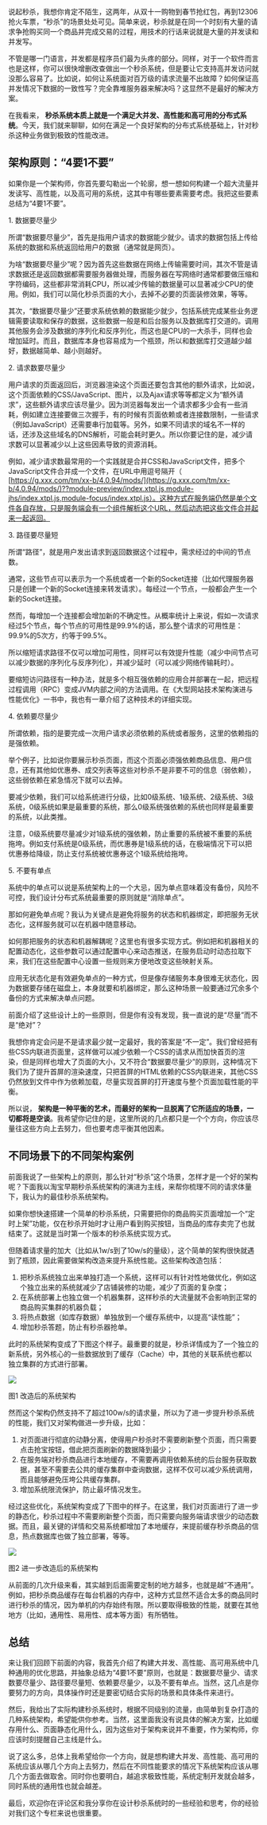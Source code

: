 说起秒杀，我想你肯定不陌生，这两年，从双十一购物到春节抢红包，再到12306抢火车票，“秒杀”的场景处处可见。简单来说，秒杀就是在同一个时刻有大量的请求争抢购买同一个商品并完成交易的过程，用技术的行话来说就是大量的并发读和并发写。

不管是哪一门语言，并发都是程序员们最为头疼的部分。同样，对于一个软件而言也是这样，你可以很快增删改查做出一个秒杀系统，但是要让它支持高并发访问就没那么容易了。比如说，如何让系统面对百万级的请求流量不出故障？如何保证高并发情况下数据的一致性写？完全靠堆服务器来解决吗？这显然不是最好的解决方案。

在我看来， **秒杀系统本质上就是一个满足大并发、高性能和高可用的分布式系统**。今天，我们就来聊聊，如何在满足一个良好架构的分布式系统基础上，针对秒杀这种业务做到极致的性能改进。

## 架构原则：“4要1不要”

如果你是一个架构师，你首先要勾勒出一个轮廓，想一想如何构建一个超大流量并发读写、高性能，以及高可用的系统，这其中有哪些要素需要考虑。我把这些要素总结为“4要1不要”。

1\. 数据要尽量少

所谓“数据要尽量少”，首先是指用户请求的数据能少就少。请求的数据包括上传给系统的数据和系统返回给用户的数据（通常就是网页）。

为啥“数据要尽量少”呢？因为首先这些数据在网络上传输需要时间，其次不管是请求数据还是返回数据都需要服务器做处理，而服务器在写网络时通常都要做压缩和字符编码，这些都非常消耗CPU，所以减少传输的数据量可以显著减少CPU的使用。例如，我们可以简化秒杀页面的大小，去掉不必要的页面装修效果，等等。

其次，“数据要尽量少”还要求系统依赖的数据能少就少，包括系统完成某些业务逻辑需要读取和保存的数据，这些数据一般是和后台服务以及数据库打交道的。调用其他服务会涉及数据的序列化和反序列化，而这也是CPU的一大杀手，同样也会增加延时。而且，数据库本身也容易成为一个瓶颈，所以和数据库打交道越少越好，数据越简单、越小则越好。

2\. 请求数要尽量少

用户请求的页面返回后，浏览器渲染这个页面还要包含其他的额外请求，比如说，这个页面依赖的CSS/JavaScript、图片，以及Ajax请求等等都定义为“额外请求”，这些额外请求应该尽量少。因为浏览器每发出一个请求都多少会有一些消耗，例如建立连接要做三次握手，有的时候有页面依赖或者连接数限制，一些请求（例如JavaScript）还需要串行加载等。另外，如果不同请求的域名不一样的话，还涉及这些域名的DNS解析，可能会耗时更久。所以你要记住的是，减少请求数可以显著减少以上这些因素导致的资源消耗。

例如，减少请求数最常用的一个实践就是合并CSS和JavaScript文件，把多个JavaScript文件合并成一个文件，在URL中用逗号隔开（ [https://g.xxx.com/tm/xx-b/4.0.94/mods/](https://g.xxx.com/tm/xx-b/4.0.94/mods/)??module-preview/index.xtpl.js,module-jhs/index.xtpl.js,module-focus/index.xtpl.js）。这种方式在服务端仍然是单个文件各自存放，只是服务端会有一个组件解析这个URL，然后动态把这些文件合并起来一起返回。

3\. 路径要尽量短

所谓“路径”，就是用户发出请求到返回数据这个过程中，需求经过的中间的节点数。

通常，这些节点可以表示为一个系统或者一个新的Socket连接（比如代理服务器只是创建一个新的Socket连接来转发请求）。每经过一个节点，一般都会产生一个新的Socket连接。

然而，每增加一个连接都会增加新的不确定性。从概率统计上来说，假如一次请求经过5个节点，每个节点的可用性是99.9%的话，那么整个请求的可用性是：99.9%的5次方，约等于99.5%。

所以缩短请求路径不仅可以增加可用性，同样可以有效提升性能（减少中间节点可以减少数据的序列化与反序列化），并减少延时（可以减少网络传输耗时）。

要缩短访问路径有一种办法，就是多个相互强依赖的应用合并部署在一起，把远程过程调用（RPC）变成JVM内部之间的方法调用。在《大型网站技术架构演进与性能优化》一书中，我也有一章介绍了这种技术的详细实现。

4\. 依赖要尽量少

所谓依赖，指的是要完成一次用户请求必须依赖的系统或者服务，这里的依赖指的是强依赖。

举个例子，比如说你要展示秒杀页面，而这个页面必须强依赖商品信息、用户信息，还有其他如优惠券、成交列表等这些对秒杀不是非要不可的信息（弱依赖），这些弱依赖在紧急情况下就可以去掉。

要减少依赖，我们可以给系统进行分级，比如0级系统、1级系统、2级系统、3级系统，0级系统如果是最重要的系统，那么0级系统强依赖的系统也同样是最重要的系统，以此类推。

注意，0级系统要尽量减少对1级系统的强依赖，防止重要的系统被不重要的系统拖垮。例如支付系统是0级系统，而优惠券是1级系统的话，在极端情况下可以把优惠券给降级，防止支付系统被优惠券这个1级系统给拖垮。

5\. 不要有单点

系统中的单点可以说是系统架构上的一个大忌，因为单点意味着没有备份，风险不可控，我们设计分布式系统最重要的原则就是“消除单点”。

那如何避免单点呢？我认为关键点是避免将服务的状态和机器绑定，即把服务无状态化，这样服务就可以在机器中随意移动。

如何那把服务的状态和机器解耦呢？这里也有很多实现方式。例如把和机器相关的配置动态化，这些参数可以通过配置中心来动态推送，在服务启动时动态拉取下来，我们在这些配置中心设置一些规则来方便地改变这些映射关系。

应用无状态化是有效避免单点的一种方式，但是像存储服务本身很难无状态化，因为数据要存储在磁盘上，本身就要和机器绑定，那么这种场景一般要通过冗余多个备份的方式来解决单点问题。

前面介绍了这些设计上的一些原则，但是你有没有发现，我一直说的是“尽量”而不是“绝对”？

我想你肯定会问是不是请求最少就一定最好，我的答案是“不一定”。我们曾经把有些CSS内联进页面里，这样做可以减少依赖一个CSS的请求从而加快首页的渲染，但是同样也增大了页面的大小，又不符合“数据要尽量少”的原则，这种情况下我们为了提升首屏的渲染速度，只把首屏的HTML依赖的CSS内联进来，其他CSS仍然放到文件中作为依赖加载，尽量实现首屏的打开速度与整个页面加载性能的平衡。

所以说， **架构是一种平衡的艺术，而最好的架构一旦脱离了它所适应的场景，一切都将是空谈**。我希望你记住的是，这里所说的几点都只是一个个方向，你应该尽量往这些方向上去努力，但也要考虑平衡其他因素。

## 不同场景下的不同架构案例

前面我说了一些架构上的原则，那么针对“秒杀”这个场景，怎样才是一个好的架构呢？下面我以淘宝早期秒杀系统架构的演进为主线，来帮你梳理不同的请求体量下，我认为的最佳秒杀系统架构。

如果你想快速搭建一个简单的秒杀系统，只需要把你的商品购买页面增加一个“定时上架”功能，仅在秒杀开始时才让用户看到购买按钮，当商品的库存卖完了也就结束了。这就是当时第一个版本的秒杀系统实现方式。

但随着请求量的加大（比如从1w/s到了10w/s的量级），这个简单的架构很快就遇到了瓶颈，因此需要做架构改造来提升系统性能。这些架构改造包括：

1. 把秒杀系统独立出来单独打造一个系统，这样可以有针对性地做优化，例如这个独立出来的系统就减少了店铺装修的功能，减少了页面的复杂度；
2. 在系统部署上也独立做一个机器集群，这样秒杀的大流量就不会影响到正常的商品购买集群的机器负载；
3. 将热点数据（如库存数据）单独放到一个缓存系统中，以提高“读性能”；
4. 增加秒杀答题，防止有秒杀器抢单。

此时的系统架构变成了下图这个样子。最重要的就是，秒杀详情成为了一个独立的新系统，另外核心的一些数据放到了缓存（Cache）中，其他的关联系统也都以独立集群的方式进行部署。

![](https://static001.geekbang.org/resource/image/ba/3d/ba65c2b4e2a2bae28192e1d456131f3d.jpg?wh=1052*748)

图1 改造后的系统架构

然而这个架构仍然支持不了超过100w/s的请求量，所以为了进一步提升秒杀系统的性能，我们又对架构做进一步升级，比如：

1. 对页面进行彻底的动静分离，使得用户秒杀时不需要刷新整个页面，而只需要点击抢宝按钮，借此把页面刷新的数据降到最少；
2. 在服务端对秒杀商品进行本地缓存，不需要再调用依赖系统的后台服务获取数据，甚至不需要去公共的缓存集群中查询数据，这样不仅可以减少系统调用，而且能够避免压垮公共缓存集群。
3. 增加系统限流保护，防止最坏情况发生。

经过这些优化，系统架构变成了下图中的样子。在这里，我们对页面进行了进一步的静态化，秒杀过程中不需要刷新整个页面，而只需要向服务端请求很少的动态数据。而且，最关键的详情和交易系统都增加了本地缓存，来提前缓存秒杀商品的信息，热点数据库也做了独立部署，等等。

![](https://static001.geekbang.org/resource/image/50/65/5010fe68abebec4ed71e87147c0ee665.jpg?wh=1346*853)

图2 进一步改造后的系统架构

从前面的几次升级来看，其实越到后面需要定制的地方越多，也就是越“不通用”。例如，把秒杀商品缓存在每台机器的内存中，这种方式显然不适合太多的商品同时进行秒杀的情况，因为单机的内存始终有限。所以要取得极致的性能，就要在其他地方（比如，通用性、易用性、成本等方面）有所牺牲。

## 总结

来让我们回顾下前面的内容，我首先介绍了构建大并发、高性能、高可用系统中几种通用的优化思路，并抽象总结为“4要1不要”原则，也就是：数据要尽量少、请求数要尽量少、路径要尽量短、依赖要尽量少，以及不要有单点。当然，这几点是你要努力的方向，具体操作时还是要密切结合实际的场景和具体条件来进行。

然后，我给出了实际构建秒杀系统时，根据不同级别的流量，由简单到复杂打造的几种系统架构，希望能供你参考。当然，这里面我没有说具体的解决方案，比如缓存用什么、页面静态化用什么，因为这些对于架构来说并不重要，作为架构师，你应该时刻提醒自己主线是什么。

说了这么多，总体上我希望给你一个方向，就是想构建大并发、高性能、高可用的系统应该从哪几个方向上去努力，然后在不同性能要求的情况下系统架构应该从哪几个方面去做取舍。同时你也要明白，越追求极致性能，系统定制开发就会越多，同时系统的通用性也就会越差。

最后，欢迎你在评论区和我分享你在设计秒杀系统时的一些经验和思考，你的经验对我们这个专栏来说也很重要。